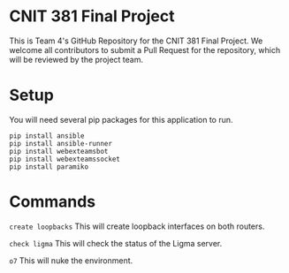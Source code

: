 # CNIT 381 Final Project
This is Team 4's GitHub Repository for the CNIT 381 Final Project. 
We welcome all contributors to submit a Pull Request for the repository, which will be reviewed by the project team. 

# Setup 
You will need several pip packages for this application to run. 
```
pip install ansible
pip install ansible-runner
pip install webexteamsbot
pip install webexteamssocket
pip install paramiko
```

# Commands

```create loopbacks```
This will create loopback interfaces on both routers. 


```check ligma```
This will check the status of the Ligma server. 

```o7```
This will nuke the environment. 

